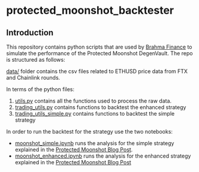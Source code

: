 # protected_moonshot_backtester

## Introduction

This repository contains python scripts that are used by [Brahma Finance](https://brahma.fi/) to simulate the performance of the Protected Moonshot DegenVault. The repo is structured as follows:

[data/](https://github.com/Brahma-fi/protected_moonshot_backtester/tree/master/data) folder contains the csv files related to ETHUSD price data from FTX and Chainlink rounds.

In terms of the python files:

1. [utils.py](https://github.com/Brahma-fi/protected_moonshot_backtester/blob/master/utils.py) contains all the functions used to process the raw data.
2. [trading_utils.py](https://github.com/Brahma-fi/protected_moonshot_backtester/blob/master/trading_utils.py) contains functions to backtest the enhanced strategy
3. [trading_utils_simple.py](https://github.com/Brahma-fi/protected_moonshot_backtester/blob/master/trading_utils_simple.py) contains functions to backtest the simple strategy


In order to run the backtest for the strategy use the two notebooks:

- [moonshot_simple.ipynb](https://github.com/Brahma-fi/protected_moonshot_backtester/blob/master/moonshots_simple.ipynb) runs the analysis for the simple strategy explained in the [Protected Moonshot Blog Post](). 
- [moonshot_enhanced.ipynb](https://github.com/Brahma-fi/protected_moonshot_backtester/blob/master/moonshots_enhanced.ipynb) runs the analysis for the enhanced strategy explained in the [Protected Moonshot Blog Post]()

 
